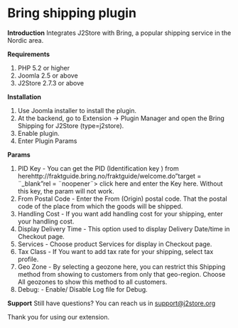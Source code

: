 # Bring shipping plugin

**Introduction** Integrates J2Store with Bring, a popular shipping service in the Nordic area.

**Requirements**

1. PHP 5.2 or higher
2. Joomla 2.5 or above
3. J2Store 2.7.3 or above

**Installation**

1. Use Joomla installer to install the plugin.
2. At the backend, go to Extension -&gt; Plugin Manager and open the Bring Shipping for J2Store \(type=j2store\).
3. Enable plugin.
4. Enter Plugin Params

**Params**

1. PID Key - You can get the PID \(Identification key \) from herehttp://fraktguide.bring.no/fraktguide/welcome.do”target = ¨\_blank”rel = ¨noopener¨&gt; click here and enter the Key here. Without this key, the param will not work.
2. From Postal Code - Enter the From \(Origin\) postal code. That the postal code of the place from which the goods will be shipped.
3. Handling Cost - If you want add handling cost for your shipping, enter your handling cost.
4. Display Delivery Time - This option used to display Delivery Date/time in Checkout page.
5. Services - Choose product Services for display in Checkout page.
6. Tax Class - If You want to add tax rate for your shipping, select tax profile.
7. Geo Zone - By selecting a geozone here, you can restrict this Shipping method from showing to customers from only that geo-region. Choose All geozones to show this method to all customers.
8. Debug: - Enable/ Disable Log file for Debug.

**Support** Still have questions? You can reach us in support@j2store.org

Thank you for using our extension.

